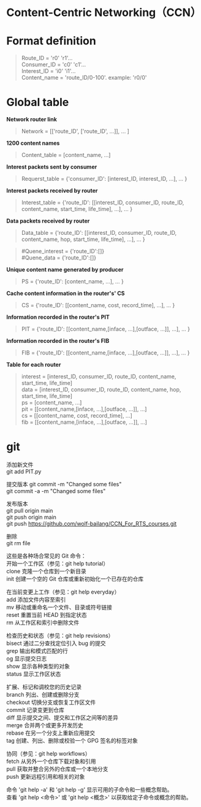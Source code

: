 # Content-Centric Networking（CCN）

# Format definition  
>Route_ID = 'r0' 'r1'...  
Consumer_ID =  'c0' 'c1'...  
Interest_ID =  'i0' 'i1'...  
Content_name = 'route_ID/0-100'.  example: 'r0/0'

# Global table
**Network router link**  
>Network = [['route_ID', ['route_ID', ...]],
           ...
           ]

**1200 content names**  
>Content_table = [content_name, ...]

**Interest packets sent by consumer**  
>Requerst_table = {'consumer_ID': [interest_ID, interest_ID, ...],
                  ...
                 }

**Interest packets received by router**  
>Interest_table = {'route_ID': [[interest_ID, consumer_ID, route_ID, content_name, start_time, life_time], ...],
                  ...
                 }

**Data packets received by router**  
>Data_table = {'route_ID': [[interest_ID, consumer_ID, route_ID, content_name, hop, start_time, life_time], ...],
              ...
             }

>#Quene_interest = {'route_ID':[]}  
>#Quene_data = {'route_ID':[]}

**Unique content name generated by producer**  
>PS = {'route_ID': [content_name, ...],
      ...
     }

**Cache content information in the router's' CS**
>CS = {'route_ID': [[content_name, cost, record_time], ...],
      ...
     }

**Information recorded in the router's PIT** 
>PIT = {'route_ID': [[content_name,[inface, ...],[outface, ...]], ...],
       ...
      }

**Information recorded in the router's FIB**
>FIB = {'route_ID': [[content_name,[inface, ...],[outface, ...]], ...],
       ...
      }
      
**Table for each router**  
>interest = [interest_ID, consumer_ID, route_ID, content_name, start_time, life_time]  
data = [interest_ID, consumer_ID, route_ID, content_name, hop, start_time, life_time]  
ps = [content_name, ...]  
pit = [[content_name,[inface, ...],[outface, ...]], ...]        
cs = [[content_name, cost, record_time], ...]        
fib = [[content_name,[inface, ...],[outface, ...]], ...]  


# git
添加新文件  
git add PIT.py  

提交版本
git commit -m "Changed some files"   
git commit -a -m "Changed some files"  

发布版本  
git pull origin main  
git push origin main  
git push https://github.com/wolf-bailang/CCN_For_RTS_courses.git  

删除  
git rm file  


这些是各种场合常见的 Git 命令：  
开始一个工作区（参见：git help tutorial）  
  clone      克隆一个仓库到一个新目录  
  init      创建一个空的 Git 仓库或重新初始化一个已存在的仓库

在当前变更上工作（参见：git help everyday）  
  add        添加文件内容至索引  
  mv        移动或重命名一个文件、目录或符号链接  
  reset      重置当前 HEAD 到指定状态  
  rm        从工作区和索引中删除文件  
  
检查历史和状态（参见：git help revisions）  
  bisect    通过二分查找定位引入 bug 的提交  
  grep      输出和模式匹配的行  
  og        显示提交日志  
  show      显示各种类型的对象  
  status    显示工作区状态  
  
扩展、标记和调校您的历史记录  
  branch    列出、创建或删除分支  
  checkout  切换分支或恢复工作区文件  
  commit    记录变更到仓库  
  diff      显示提交之间、提交和工作区之间等的差异  
  merge      合并两个或更多开发历史  
  rebase    在另一个分支上重新应用提交  
  tag        创建、列出、删除或校验一个 GPG 签名的标签对象  
  
协同（参见：git help workflows）  
  fetch      从另外一个仓库下载对象和引用  
  pull      获取并整合另外的仓库或一个本地分支  
  push      更新远程引用和相关的对象  
  
命令 'git help -a' 和 'git help -g' 显示可用的子命令和一些概念帮助。  
查看 'git help <命令>' 或 'git help <概念>' 以获取给定子命令或概念的帮助。  
